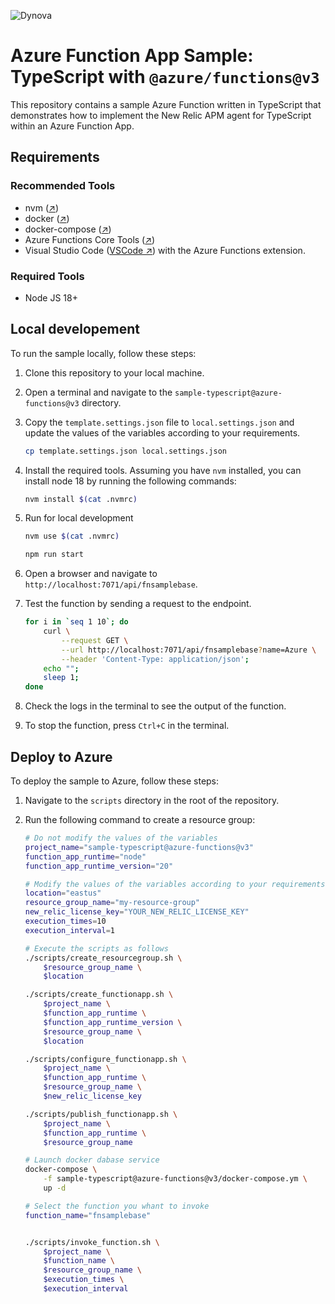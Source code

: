 ![Dynova](https://gitlab.com/softbutterfly/open-source/open-source-office/-/raw/master/assets/dynova/dynova-header-1.png)

# Azure Function App Sample: TypeScript with `@azure/functions@v3`

This repository contains a sample Azure Function written in TypeScript that
demonstrates how to implement the New Relic APM agent for TypeScript within
an Azure Function App.

## Requirements

### Recommended Tools

* nvm ([↗][href:nvm])
* docker ([↗][href:docker])
* docker-compose ([↗][href:docker-compose])
* Azure Functions Core Tools ([↗][href:azfct])
* Visual Studio Code ([VSCode ↗][href:vscode]) with the Azure Functions
  extension.

### Required Tools

* Node JS 18+

## Local developement

To run the sample locally, follow these steps:

1. Clone this repository to your local machine.

2. Open a terminal and navigate to the `sample-typescript@azure-functions@v3`
    directory.

3. Copy the `template.settings.json` file to `local.settings.json` and update
    the values of the variables according to your requirements.

   ```bash
   cp template.settings.json local.settings.json
   ```

3. Install the required tools. Assuming you have `nvm` installed, you can
    install node 18 by running the following commands:

   ```bash
   nvm install $(cat .nvmrc)
   ```

4. Run for local development

   ```bash
   nvm use $(cat .nvmrc)

   npm run start
   ```

5. Open a browser and navigate to
    `http://localhost:7071/api/fnsamplebase`.

6. Test the function by sending a request to the endpoint.

   ```bash
   for i in `seq 1 10`; do
       curl \
           --request GET \
           --url http://localhost:7071/api/fnsamplebase?name=Azure \
           --header 'Content-Type: application/json';
       echo "";
       sleep 1;
   done
   ```

7. Check the logs in the terminal to see the output of the function.

8. To stop the function, press `Ctrl+C` in the terminal.

## Deploy to Azure

To deploy the sample to Azure, follow these steps:

1. Navigate to the `scripts` directory in the root of the repository.

2. Run the following command to create a resource group:

    ```bash
    # Do not modify the values of the variables
    project_name="sample-typescript@azure-functions@v3"
    function_app_runtime="node"
    function_app_runtime_version="20"

    # Modify the values of the variables according to your requirements
    location="eastus"
    resource_group_name="my-resource-group"
    new_relic_license_key="YOUR_NEW_RELIC_LICENSE_KEY"
    execution_times=10
    execution_interval=1

    # Execute the scripts as follows
    ./scripts/create_resourcegroup.sh \
        $resource_group_name \
        $location

    ./scripts/create_functionapp.sh \
        $project_name \
        $function_app_runtime \
        $function_app_runtime_version \
        $resource_group_name \
        $location

    ./scripts/configure_functionapp.sh \
        $project_name \
        $function_app_runtime \
        $resource_group_name \
        $new_relic_license_key

    ./scripts/publish_functionapp.sh \
        $project_name \
        $function_app_runtime \
        $resource_group_name

    # Launch docker dabase service
    docker-compose \
        -f sample-typescript@azure-functions@v3/docker-compose.ym \
        up -d

    # Select the function you whant to invoke
    function_name="fnsamplebase"


    ./scripts/invoke_function.sh \
        $project_name \
        $function_name \
        $resource_group_name \
        $execution_times \
        $execution_interval
    ```


[href:nvm]: https://github.com/nvm-sh/nvm
[href:docker]: https://docs.docker.com/get-docker/
[href:docker-compose]: https://docs.docker.com/compose/install/
[href:azfct]: https://github.com/Azure/azure-functions-core-tools
[href:vscode]: https://code.visualstudio.com

